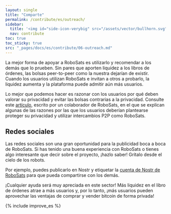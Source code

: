 ```yaml
---
layout: single
title: "Comparte"
permalink: /contribute/es/outreach/
sidebar:
  title: '<img id="side-icon-verybig" src="/assets/vector/bullhorn.svg"/>Comparte'
  nav: contribute
toc: true
toc_sticky: true
src: "_pages/docs/es/contribute/06-outreach.md"
---
```


La mejor forma de apoyar a RoboSats es utilizarlo y recomendar a los demás que lo prueben. Sin pares que aporten liquidez a los libros de órdenes, las bolsas peer-to-peer como la nuestra dejarían de existir. Cuando los usuarios utilizan RoboSats e invitan a otros a probarlo, la liquidez aumenta y la plataforma puede admitir aún más usuarios.

Lo mejor que podemos hacer es razonar con los usuarios por qué deben valorar su privacidad y evitar las bolsas contrarias a la privacidad. Consulte este [artículo](https://bitcoinmagazine.com/culture/the-value-of-p2p-bitcoin-exchanges), escrito por un colaborador de RoboSats, en el que se explican algunas de las razones por las que los usuarios deberían plantearse proteger su privacidad y utilizar intercambios P2P como RoboSats.

## Redes sociales

Las redes sociales son una gran oportunidad para la publicidad boca a boca de RoboSats. Si has tenido una buena experiencia con RoboSats o tienes algo interesante que decir sobre el proyecto, ¡hazlo saber! Grítalo desde el cielo de los robots.

Por ejemplo, puedes publicarlo en Nostr y etiquetar la [cuenta de Nostr de RoboSats](https://njump.me/npub1gdfr0r0an32jalqryqlvpn3gsef2hu832wv6kp5p2gt2aqa2n8yqd42ffw) para que pueda compartirse con los demás.

¡Cualquier ayuda será muy apreciada en este sector! Más liquidez en el libro de órdenes atrae a más usuarios y, por lo tanto, ¡más usuarios pueden aprovechar las ventajas de comprar y vender bitcoin de forma privada!

{% include improve_es %}
